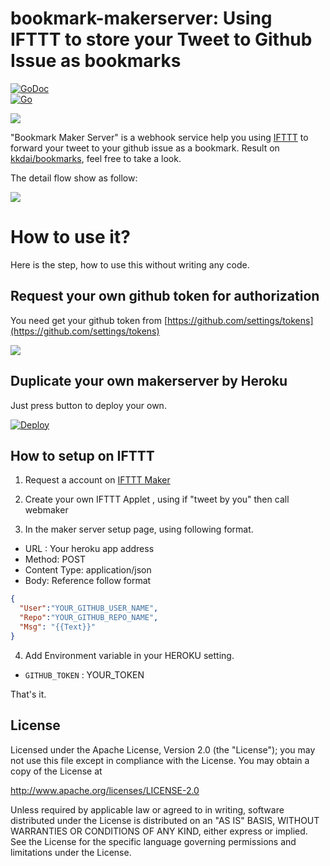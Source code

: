 # bookmark-makerserver:  Using IFTTT to store your Tweet to Github Issue as bookmarks

 [![GoDoc](https://godoc.org/github.com/kkdai/bookmark-makerserver?status.svg)](https://godoc.org/github.com/kkdai/bookmark-makerserver)  
 [![Go](https://github.com/kkdai/bookmark-makerserver/actions/workflows/go.yml/badge.svg)](https://github.com/kkdai/bookmark-makerserver/actions/workflows/go.yml)

![](images/bookmark.png)

"Bookmark Maker Server" is a webhook service help you using [IFTTT](https://ifttt.com) to forward your tweet to your github issue as a bookmark. Result on [kkdai/bookmarks](https://github.com/kkdai/bookmarks), feel free to take a look.

The detail flow show as follow:

![](images/flow.png)

# How to use it?

Here is the step, how to use this without writing any code.

## Request your own github token for authorization

You need get your github token from [https://github.com/settings/tokens](https://github.com/settings/tokens)

![](images/github_token.png)

## Duplicate your own makerserver by Heroku

Just press button to deploy your own.

[![Deploy](https://www.herokucdn.com/deploy/button.svg)](https://heroku.com/deploy)

## How to setup on IFTTT

1. Request a account on [IFTTT Maker](https://ifttt.com/maker)

2. Create your own IFTTT Applet , using if "tweet by you" then call webmaker

3. In the maker server setup page, using following format.

- URL :  Your heroku app address
- Method: POST
- Content Type: application/json
- Body: Reference follow format

```json
{
  "User":"YOUR_GITHUB_USER_NAME", 
  "Repo":"YOUR_GITHUB_REPO_NAME", 
  "Msg": "{{Text}}"
}
```

4. Add Environment variable in your HEROKU setting.

- `GITHUB_TOKEN` : YOUR_TOKEN

That's it.

License
---------------

Licensed under the Apache License, Version 2.0 (the "License");
you may not use this file except in compliance with the License.
You may obtain a copy of the License at

<http://www.apache.org/licenses/LICENSE-2.0>

Unless required by applicable law or agreed to in writing, software
distributed under the License is distributed on an "AS IS" BASIS,
WITHOUT WARRANTIES OR CONDITIONS OF ANY KIND, either express or implied.
See the License for the specific language governing permissions and
limitations under the License.
